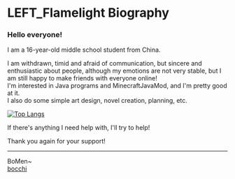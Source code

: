 # LEFT_Flamelight Biography  
### Hello everyone!

I am a 16-year-old middle school student from China.

I am withdrawn, timid and afraid of communication, but sincere and enthusiastic about people, although my emotions are not very stable, but I am still happy to make friends with everyone online!  
I'm interested in Java programs and MinecraftJavaMod, and I'm pretty good at it.  
I also do some simple art design, novel creation, planning, etc.

[![Top Langs](https://github-readme-stats.vercel.app/api/top-langs/?username=LEFTFlamelight&layout=compact&langs_count=14&hide=stylus,smarty,scss&count_private=true&exclude_repo=vuepress-theme)](https://github.com/anuraghazra/github-readme-stats)


If there's anything I need help with, I'll try to help!

Thank you again for your support!  

----

BoMen~  
[bocchi]()
